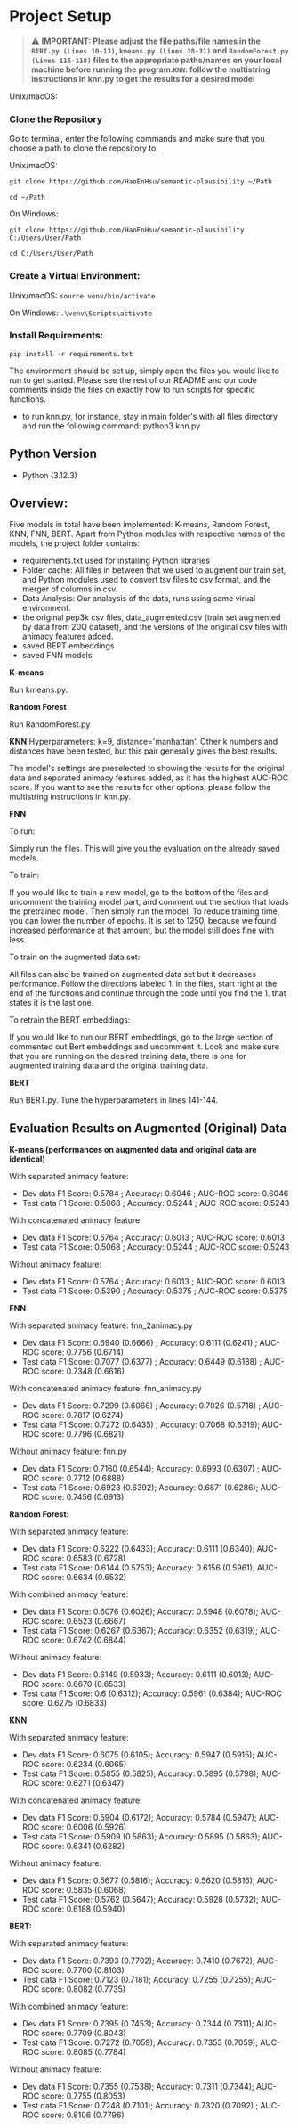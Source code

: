 # Project Setup

> :warning: **IMPORTANT: Please adjust the file paths/file names in the `BERT.py (Lines 10-13)`, `kmeans.py (Lines 28-31)` and `RandomForest.py (Lines 115-118)` files to the appropriate paths/names on your local machine before running the program.`KNN`: follow the multistring instructions in knn.py to get the results for a desired model**

Unix/macOS: 



### Clone the Repository

Go to terminal, enter the following commands and make sure that you choose a path to clone the repository to.

Unix/macOS:

`git clone https://github.com/HaoEnHsu/semantic-plausibility ~/Path`

`cd ~/Path`

On Windows:

`git clone https://github.com/HaoEnHsu/semantic-plausibility C:/Users/User/Path`

`cd C:/Users/User/Path`

### Create a Virtual Environment:

  Unix/macOS: `source venv/bin/activate`

  On Windows: `.\venv\Scripts\activate`

### Install Requirements:

`pip install -r requirements.txt`

The environment should be set up, simply open the files you would like to run to get started. Please see the rest of our README and our code comments inside the files on exactly how to run scripts for specific functions.

- ⁠to run knn.py, for instance, stay in main folder's with all files directory and run the following command: python3 knn.py



## Python Version

- Python (3.12.3)

## Overview:

Five models in total have been implemented: K-means, Random Forest, KNN, FNN, BERT. Apart from Python modules with respective names of the models, the project folder contains:

- requirements.txt used for installing Python libraries
- Folder cache: All files in between that we used to augment our train set, and Python modules used to convert tsv files to csv format, and the merger of columns in csv.
- Data Analysis: Our analaysis of the data, runs using same virual environment.
- the original pep3k csv files, data_augmented.csv (train set augmented by data from 20Q dataset), and the versions of the original csv files with animacy features added.
- saved BERT embeddings
- saved FNN models

**K-means**

Run kmeans.py.

**Random Forest**

Run RandomForest.py

**KNN**
Hyperparameters: k=9, distance='manhattan'. Other k numbers and distances have been tested, but this pair generally gives the best results.

The model's settings are preselected to showing the results for the original data and separated animacy features added, as it has the highest AUC-ROC score. If you want to see the results for other options, please follow the multistring instructions in knn.py.

**FNN**

To run:

Simply run the files. This will give you the evaluation on the already saved models.

To train:

If you would like to train a new model, go to the bottom of the files and uncomment the training model part, and comment out the section that loads the pretrained model.
Then simply run the model. To reduce training time, you can lower the number of epochs. It is set to 1250, because we found increased performance at that amount, but the model still does fine with less.

To train on the augmented data set:

All files can also be trained on augmented data set but it decreases performance. Follow the directions labeled 1. in the files, start right at the end of the functions and continue through the code until you find the 1. that states it is the last one.

To retrain the BERT embeddings:

If you would like to run our BERT embeddings, go to the large section of commented out Bert embeddings and uncomment it. Look and make sure that you are running on the desired training data, there is one for augmented training data and the original training data.

**BERT**

Run BERT.py. Tune the hyperparameters in lines 141-144.

## Evaluation Results on Augmented (Original) Data

**K-means (performances on augmented data and original data are identical)**

With separated animacy feature:

- Dev data F1 Score: 0.5784 ; Accuracy: 0.6046 ; AUC-ROC score: 0.6046
- Test data F1 Score: 0.5068 ; Accuracy: 0.5244 ; AUC-ROC score: 0.5243

With concatenated animacy feature:

- Dev data F1 Score: 0.5764 ; Accuracy: 0.6013 ; AUC-ROC score: 0.6013
- Test data F1 Score: 0.5068 ; Accuracy: 0.5244 ; AUC-ROC score: 0.5243

Without animacy feature:

- Dev data F1 Score: 0.5764 ; Accuracy: 0.6013 ; AUC-ROC score: 0.6013
- Test data F1 Score: 0.5390 ; Accuracy: 0.5375 ; AUC-ROC score: 0.5375

**FNN**

With separated animacy feature: fnn_2animacy.py

- Dev data F1 Score: 0.6940 (0.6666) ; Accuracy: 0.6111 (0.6241) ; AUC-ROC score: 0.7756 (0.6714)
- Test data F1 Score: 0.7077 (0.6377) ; Accuracy: 0.6449 (0.6188) ; AUC-ROC score: 0.7348 (0.6616)

With concatenated animacy feature: fnn_animacy.py

- Dev data F1 Score: 0.7299 (0.6066) ; Accuracy: 0.7026 (0.5718) ; AUC-ROC score: 0.7817 (0.6274)
- Test data F1 Score: 0.7272 (0.6435) ; Accuracy:  0.7068 (0.6319); AUC-ROC score: 0.7796 (0.6821)

Without animacy feature: fnn.py

- Dev data F1 Score: 0.7160 (0.6544); Accuracy: 0.6993 (0.6307) ; AUC-ROC score: 0.7712 (0.6888)
- Test data F1 Score: 0.6923 (0.6392); Accuracy: 0.6871 (0.6286); AUC-ROC score: 0.7456 (0.6913)

**Random Forest:**

With separated animacy feature:

- Dev data F1 Score: 0.6222 (0.6433); Accuracy: 0.6111 (0.6340); AUC-ROC score: 0.6583 (0.6728)
- Test data F1 Score: 0.6144 (0.5753); Accuracy: 0.6156 (0.5961); AUC-ROC score: 0.6634 (0.6532)

With combined animacy feature:

- Dev data F1 Score: 0.6076 (0.6026); Accuracy: 0.5948 (0.6078); AUC-ROC score: 0.6523 (0.6667)
- Test data F1 Score: 0.6267 (0.6367); Accuracy: 0.6352 (0.6319); AUC-ROC score: 0.6742 (0.6844)

Without animacy feature:

- Dev data F1 Score: 0.6149 (0.5933); Accuracy: 0.6111 (0.6013); AUC-ROC score: 0.6670 (0.6533)
- Test data F1 Score: 0.6 (0.6312); Accuracy: 0.5961 (0.6384); AUC-ROC score: 0.6275 (0.6833)

**KNN**

With separated animacy feature:

- Dev data F1 Score: 0.6075 (0.6105); Accuracy: 0.5947 (0.5915); AUC-ROC score: 0.6234 (0.6065)
- Test data F1 Score: 0.5855 (0.5825); Accuracy: 0.5895 (0.5798); AUC-ROC score: 0.6271 (0.6347)

With concatenated animacy feature:

- Dev data F1 Score: 0.5904 (0.6172); Accuracy: 0.5784 (0.5947); AUC-ROC score: 0.6006 (0.5926)
- Test data F1 Score: 0.5909 (0.5863); Accuracy: 0.5895 (0.5863); AUC-ROC score: 0.6341 (0.6282)

Without animacy feature:

- Dev data F1 Score: 0.5677 (0.5816); Accuracy: 0.5620 (0.5816); AUC-ROC score: 0.5835 (0.6068)
- Test data F1 Score: 0.5762 (0.5647); Accuracy: 0.5928 (0.5732); AUC-ROC score: 0.6188 (0.5940)

**BERT:**

With separated animacy feature:

- Dev data F1 Score: 0.7393 (0.7702); Accuracy: 0.7410 (0.7672); AUC-ROC score: 0.7700 (0.8103)
- Test data F1 Score: 0.7123 (0.7181); Accuracy: 0.7255 (0.7255); AUC-ROC score: 0.8082 (0.7735)

With combined animacy feature:

- Dev data F1 Score: 0.7395 (0.7453); Accuracy: 0.7344 (0.7311); AUC-ROC score: 0.7709 (0.8043)
- Test data F1 Score: 0.7272 (0.7059); Accuracy: 0.7353 (0.7059); AUC-ROC score: 0.8085 (0.7784)

Without animacy feature:

- Dev data F1 Score: 0.7355 (0.7538); Accuracy: 0.7311 (0.7344); AUC-ROC score: 0.7755 (0.8053)
- Test data F1 Score: 0.7248 (0.7101); Accuracy: 0.7320 (0.7092) ; AUC-ROC score: 0.8106 (0.7796)
